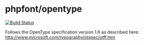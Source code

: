 # phpfont/opentype

[![Build Status](https://travis-ci.org/phpfont/opentype.svg?branch=master)](https://travis-ci.org/phpfont/opentype)

Follows the OpenType specification version 1.6 as described here: http://www.microsoft.com/typography/otspec/otff.htm
